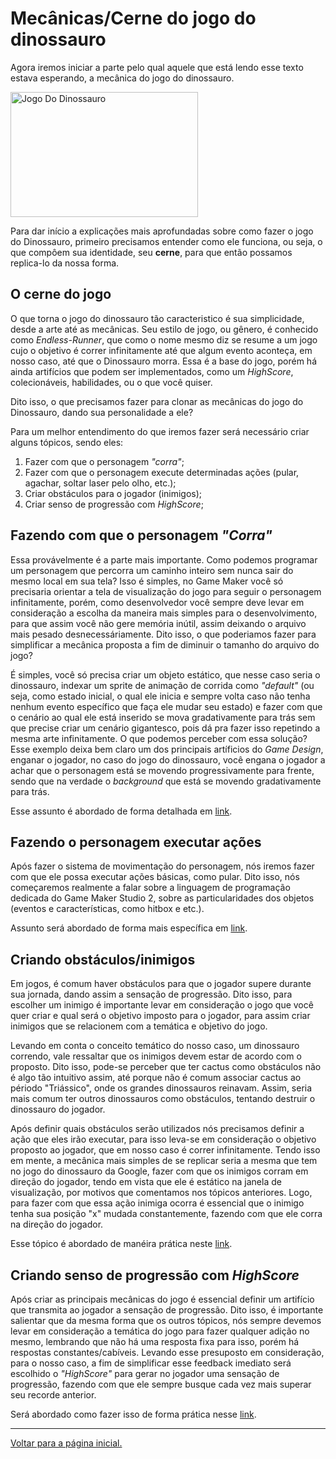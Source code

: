 # Mecânicas/Cerne do jogo do dinossauro

Agora iremos iniciar a parte pelo qual aquele que está lendo esse texto estava esperando, a mecânica do jogo do dinossauro.

<img alt="Jogo Do Dinossauro" width="300" height="200" src="https://user-images.githubusercontent.com/112759509/201506047-2c35525a-0463-4639-ac35-deeef8e056c6.gif"/>

Para dar início a explicações mais aprofundadas sobre como fazer o jogo do Dinossauro, primeiro precisamos entender como ele funciona, ou seja, o que compôem sua identidade, seu **cerne**, para que então possamos replica-lo da nossa forma.

## O cerne do jogo

O que torna o jogo do dinossauro tão caracteristico é sua simplicidade, desde a arte até as mecânicas. Seu estilo de jogo, ou gênero, é conhecido como *Endless-Runner*, que como o nome mesmo diz se resume a um jogo cujo o objetivo é correr infinitamente até que algum evento aconteça, em nosso caso, até que o Dinossauro morra. Essa é a base do jogo, porém há ainda artifícios que podem ser implementados, como um *HighScore*, colecionáveis, habilidades, ou o que você quiser.

Dito isso, o que precisamos fazer para clonar as mecânicas do jogo do Dinossauro, dando sua personalidade a ele?

Para um melhor entendimento do que iremos fazer será necessário criar alguns tópicos, sendo eles:

1. Fazer com que o personagem *"corra"*;
2. Fazer com que o personagem execute determinadas ações (pular, agachar, soltar laser pelo olho, etc.);
3. Criar obstáculos para o jogador (inimigos);
4. Criar senso de progressão com *HighScore*;

## Fazendo com que o personagem *"Corra"*

Essa provávelmente é a parte mais importante. Como podemos programar um personagem que percorra um caminho inteiro sem nunca sair do mesmo local em sua tela? Isso é simples, no Game Maker você só precisaria orientar a tela de visualização do jogo para seguir o personagem infinitamente, porém, como desenvolvedor você sempre deve levar em consideração a escolha da maneira mais simples para o desenvolvimento, para que assim você não gere memória inútil, assim deixando o arquivo mais pesado desnecessáriamente.
Dito isso, o que poderiamos fazer para simplificar a mecânica proposta a fim de diminuir o tamanho do arquivo do jogo? 

É simples, você só precisa criar um objeto estático, que nesse caso seria o dinossauro, indexar um sprite de animação de corrida como *"default"* (ou seja, como estado inicial, o qual ele inicia e sempre volta caso não tenha nenhum evento específico que faça ele mudar seu estado) e fazer com que o cenário ao qual ele está inserido se mova gradativamente para trás sem que precise criar um cenário gigantesco, pois dá pra fazer isso repetindo a mesma arte infinitamente. O que podemos perceber com essa solução?
Esse exemplo deixa bem claro um dos principais artíficios do *Game Design*, enganar o jogador, no caso do jogo do dinossauro, você engana o jogador a achar que o personagem está se movendo progressivamente para frente, sendo que na verdade o *background* que está se movendo gradativamente para trás.

Esse assunto é abordado de forma detalhada em [link]().

## Fazendo o personagem executar ações

Após fazer o sistema de movimentação do personagem, nós iremos fazer com que ele possa executar ações básicas, como pular. Dito isso, nós começaremos realmente a falar sobre a linguagem de programação dedicada do Game Maker Studio 2, sobre as particularidades dos objetos (eventos e características, como hitbox e etc.).

Assunto será abordado de forma mais específica em [link]().

## Criando obstáculos/inimigos

Em jogos, é comum haver obstáculos para que o jogador supere durante sua jornada, dando assim a sensação de progressão. Dito isso, para escolher um inimigo é importante levar em consideração o jogo que você quer criar e qual será o objetivo imposto para o jogador, para assim criar inimigos que se relacionem com a temática e objetivo do jogo.

Levando em conta o conceito temático do nosso caso, um dinossauro correndo, vale ressaltar que os inimigos devem estar de acordo com o proposto. Dito isso, pode-se perceber que ter cactus como obstáculos não é algo tão intuitivo assim, até porque não é comum associar cactus ao périodo "Triássico", onde os grandes dinossauros reinavam. Assim, seria mais comum ter outros dinossauros como obstáculos, tentando destruir o dinossauro do jogador.

Após definir quais obstáculos serão utilizados nós precisamos definir a ação que eles irão executar, para isso leva-se em consideração o objetivo proposto ao jogador, que em nosso caso é correr infinitamente. Tendo isso em mente, a mecânica mais simples de se replicar seria a mesma que tem no jogo do dinossauro da Google, fazer com que os inimigos corram em direção do jogador, tendo em vista que ele é estático na janela de visualização, por motivos que comentamos nos tópicos anteriores. Logo, para fazer com que essa ação inimiga ocorra é essencial que o inimigo tenha sua posição "x" mudada constantemente, fazendo com que ele corra na direção do jogador.

Esse tópico é abordado de manéira prática neste [link]().

## Criando senso de progressão com *HighScore*

Após criar as principais mecânicas do jogo é essencial definir um artifício que transmita ao jogador a sensação de progressão. Dito isso, é importante salientar que da mesma forma que os outros tópicos, nós sempre devemos levar em consideração a temática do jogo para fazer qualquer adição no mesmo, lembrando que não há uma resposta fixa para isso, porém há respostas constantes/cabíveis. 
Levando esse presuposto em consideração, para o nosso caso, a fim de simplificar esse feedback imediato será escolhido o *"HighScore"* para gerar no jogador uma sensação de progressão, fazendo com que ele sempre busque cada vez mais superar seu recorde anterior.

Será abordado como fazer isso de forma prática nesse [link]().


---

[Voltar para a página inicial.](README.md)
